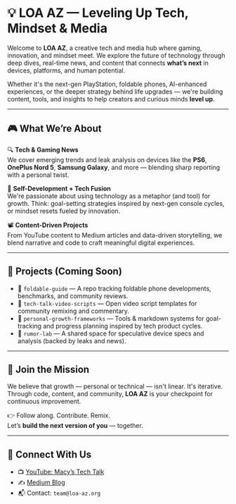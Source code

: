# 💡 LOA AZ — Leveling Up Tech, Mindset & Media

Welcome to **LOA AZ**, a creative tech and media hub where gaming, innovation, and mindset meet. We explore the future of technology through deep dives, real-time news, and content that connects **what’s next** in devices, platforms, and human potential.

Whether it's the next-gen PlayStation, foldable phones, AI-enhanced experiences, or the deeper strategy behind life upgrades — we're building content, tools, and insights to help creators and curious minds **level up**.

---

## 🎮 What We’re About

🔍 **Tech & Gaming News**  
We cover emerging trends and leak analysis on devices like the **PS6**, **OnePlus Nord 5**, **Samsung Galaxy**, and more — blending sharp reporting with a personal twist.

🧠 **Self-Development + Tech Fusion**  
We're passionate about using technology as a metaphor (and tool) for growth. Think: goal-setting strategies inspired by next-gen console cycles, or mindset resets fueled by innovation.

📽 **Content-Driven Projects**  
From YouTube content to Medium articles and data-driven storytelling, we blend narrative and code to craft meaningful digital experiences.

---

## 🧰 Projects (Coming Soon)

- 📱 `foldable-guide` — A repo tracking foldable phone developments, benchmarks, and community reviews.
- 🎥 `tech-talk-video-scripts` — Open video script templates for community remixing and commentary.
- 🧠 `personal-growth-frameworks` — Tools & markdown systems for goal-tracking and progress planning inspired by tech product cycles.
- 🧪 `rumor-lab` — A shared space for speculative device specs and analysis (backed by leaks and news).

---

## 🚀 Join the Mission

We believe that growth — personal or technical — isn't linear. It's iterative.  
Through code, content, and community, **LOA AZ** is your checkpoint for continuous improvement.

👉 Follow along. Contribute. Remix.  
Let’s **build the next version of you** — together.

---

## 📣 Connect With Us

- 📺 [YouTube: Macy’s Tech Talk](https://youtube.com/@MacyTechTalk)
- ✍️ [Medium Blog](https://medium.com/@MacyTechTalk)
- 📬 Contact: `team@loa-az.org`
